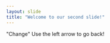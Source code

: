 ```yaml
---
layout: slide
title: "Welcome to our second slide!"
---
```

"Change"
Use the left arrow to go back!
